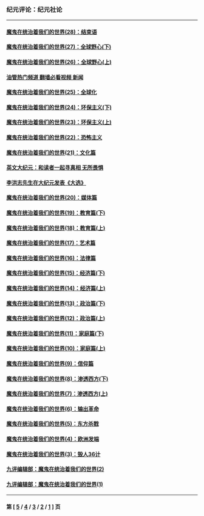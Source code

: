 ### 纪元评论：纪元社论
---
#### [魔鬼在统治着我们的世界(28)：结束语](../../pages/nsc422/n10936246.md?01110330) 
#### [魔鬼在统治着我们的世界(27)：全球野心(下)](../../pages/nsc422/n10928319.md?01110330) 
#### [魔鬼在统治着我们的世界(26)：全球野心(上)](../../pages/nsc422/n10900318.md?01110330) 
#### [油管热门频道 翻墙必看视频 新闻](ok?01110330)
#### [魔鬼在统治着我们的世界(25)：全球化](../../pages/nsc422/n10788205.md?01110330) 
#### [魔鬼在统治着我们的世界(24)：环保主义(下)](../../pages/nsc422/n10695307.md?01110330) 
#### [魔鬼在统治着我们的世界(23)：环保主义(上)](../../pages/nsc422/n10688613.md?01110330) 
#### [魔鬼在统治着我们的世界(22)：恐怖主义](../../pages/nsc422/n10614727.md?01110330) 
#### [魔鬼在统治着我们的世界(21)：文化篇](../../pages/nsc422/n10597706.md?01110330) 
#### [英文大纪元：和读者一起寻真相 无所畏惧](../../pages/nsc422/n12542027.md?01110330) 
#### [李洪志先生在大纪元发表《大选》](../../pages/nsc422/n12534746.md?01110330) 
#### [魔鬼在统治着我们的世界(20)：媒体篇](../../pages/nsc422/n10586579.md?01110330) 
#### [魔鬼在统治着我们的世界(19)：教育篇(下)](../../pages/nsc422/n10564808.md?01110330) 
#### [魔鬼在统治着我们的世界(18)：教育篇(上)](../../pages/nsc422/n10526970.md?01110330) 
#### [魔鬼在统治着我们的世界(17)：艺术篇](../../pages/nsc422/n10499093.md?01110330) 
#### [魔鬼在统治着我们的世界(16)：法律篇](../../pages/nsc422/n10485969.md?01110330) 
#### [魔鬼在统治着我们的世界(15)：经济篇(下)](../../pages/nsc422/n10469975.md?01110330) 
#### [魔鬼在统治着我们的世界(14)：经济篇(上)](../../pages/nsc422/n10457370.md?01110330) 
#### [魔鬼在统治着我们的世界(13)：政治篇(下)](../../pages/nsc422/n10448270.md?01110330) 
#### [魔鬼在统治着我们的世界(12)：政治篇(上)](../../pages/nsc422/n10444576.md?01110330) 
#### [魔鬼在统治着我们的世界(11)：家庭篇(下)](../../pages/nsc422/n10440961.md?01110330) 
#### [魔鬼在统治着我们的世界(10)：家庭篇(上)](../../pages/nsc422/n10435448.md?01110330) 
#### [魔鬼在统治着我们的世界(9)：信仰篇](../../pages/nsc422/n10432159.md?01110330) 
#### [魔鬼在统治着我们的世界(8)：渗透西方(下)](../../pages/nsc422/n10429603.md?01110330) 
#### [魔鬼在统治着我们的世界(7)：渗透西方(上)](../../pages/nsc422/n10426013.md?01110330) 
#### [魔鬼在统治着我们的世界(6)：输出革命](../../pages/nsc422/n10421536.md?01110330) 
#### [魔鬼在统治着我们的世界(5)：东方杀戮](../../pages/nsc422/n10417707.md?01110330) 
#### [魔鬼在统治着我们的世界(4)：欧洲发端](../../pages/nsc422/n10414890.md?01110330) 
#### [魔鬼在统治着我们的世界(3)：毁人36计](../../pages/nsc422/n10411583.md?01110330) 
#### [九评编辑部：魔鬼在统治着我们的世界(2)](../../pages/nsc422/n10410036.md?01110330) 
#### [九评编辑部：魔鬼在统治着我们的世界(1)](../../pages/nsc422/n10406825.md?01110330) 

---
#### 第 [ [5](./5.md?01110330) / [4](./4.md?01110330) / [3](./3.md?01110330) / [2](./2.md?01110330) / [1](./1.md?01110330) ] 页
